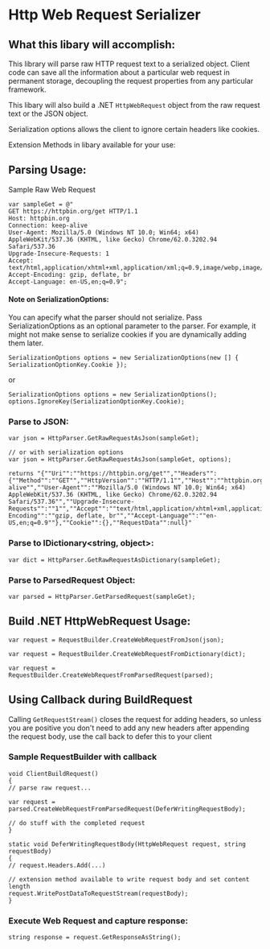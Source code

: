 # Http Web Request Serializer

## What this libary will accomplish:
This library will parse raw HTTP request text to a serialized object.
Client code can save all the information about a particular web request in permanent storage, decoupling the request properties from any particular framework.

This libary will also build a .NET `HttpWebRequest` object from the raw request text or the JSON object.

Serialization options allows the client to ignore certain headers like cookies.

Extension Methods in libary available for your use:

## Parsing Usage:

Sample Raw Web Request
```
var sampleGet = @"
GET https://httpbin.org/get HTTP/1.1
Host: httpbin.org
Connection: keep-alive
User-Agent: Mozilla/5.0 (Windows NT 10.0; Win64; x64) AppleWebKit/537.36 (KHTML, like Gecko) Chrome/62.0.3202.94 Safari/537.36
Upgrade-Insecure-Requests: 1
Accept: text/html,application/xhtml+xml,application/xml;q=0.9,image/webp,image/apng,*/*;q=0.8
Accept-Encoding: gzip, deflate, br
Accept-Language: en-US,en;q=0.9";
```

#### Note on SerializationOptions:
You can apecify what the parser should not serialize. Pass SerializationOptions as an optional parameter to the parser. For example, it might not make sense to serialize cookies if you are dynamically adding them later.

```
SerializationOptions options = new SerializationOptions(new [] { SerializationOptionKey.Cookie });
```

or

```
SerializationOptions options = new SerializationOptions();
options.IgnoreKey(SerializationOptionKey.Cookie);
```

### Parse to JSON:
```
var json = HttpParser.GetRawRequestAsJson(sampleGet);

// or with serialization options
var json = HttpParser.GetRawRequestAsJson(sampleGet, options);

returns "{""Uri"":""https://httpbin.org/get"",""Headers"":{""Method"":""GET"",""HttpVersion"":""HTTP/1.1"",""Host"":""httpbin.org"",""Connection"":""keep-alive"",""User-Agent"":""Mozilla/5.0 (Windows NT 10.0; Win64; x64) AppleWebKit/537.36 (KHTML, like Gecko) Chrome/62.0.3202.94 Safari/537.36"",""Upgrade-Insecure-Requests"":""1"",""Accept"":""text/html,application/xhtml+xml,application/xml;q=0.9,image/webp,image/apng,*/*;q=0.8"",""Accept-Encoding"":""gzip, deflate, br"",""Accept-Language"":""en-US,en;q=0.9""},""Cookie"":{},""RequestData"":null}"
```

### Parse to IDictionary<string, object>:
```
var dict = HttpParser.GetRawRequestAsDictionary(sampleGet);
```

### Parse to ParsedRequest Object:
```
var parsed = HttpParser.GetParsedRequest(sampleGet);
```

## Build .NET HttpWebRequest Usage:
```
var request = RequestBuilder.CreateWebRequestFromJson(json);
```

```
var request = RequestBuilder.CreateWebRequestFromDictionary(dict);
```

```
var request = RequestBuilder.CreateWebRequestFromParsedRequest(parsed);
```

## Using Callback during BuildRequest
Calling `GetRequestStream()` closes the request for adding headers, so unless you are positive you don't need to add any new headers after appending the request body, use the call back to defer this to your client

### Sample RequestBuilder with callback
```
void ClientBuildRequest()
{
// parse raw request...

var request = parsed.CreateWebRequestFromParsedRequest(DeferWritingRequestBody);

// do stuff with the completed request
}

static void DeferWritingRequestBody(HttpWebRequest request, string requestBody)
{
// request.Headers.Add(...)

// extension method available to write request body and set content length
request.WritePostDataToRequestStream(requestBody);
}

```

### Execute Web Request and capture response:
```
string response = request.GetResponseAsString();
```